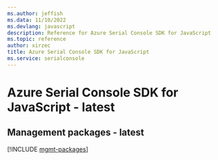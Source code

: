 ```yaml
---
ms.author: jeffish
ms.data: 11/10/2022
ms.devlang: javascript
description: Reference for Azure Serial Console SDK for JavaScript
ms.topic: reference
author: xirzec
title: Azure Serial Console SDK for JavaScript
ms.service: serialconsole
---
```

# Azure Serial Console SDK for JavaScript - latest

## Management packages - latest
[!INCLUDE [mgmt-packages](serial-console-mgmt-index.md)]